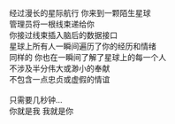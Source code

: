 经过漫长的星际航行 你来到一颗陌生星球<br />
管理员将一根线束递给你<br />
你接过线束插入脑后的数据接口<br />
星球上所有人一瞬间遍历了你的经历和情绪<br />
同样的 你也在一瞬间了解了星球上的每一个人<br />
不涉及半分伟大或渺小的奉献<br />
不包含一点忠贞或虚假的情谊<br /><br />
只需要几秒钟...<br />
你就是我 我就是你
